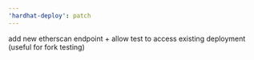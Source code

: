 ```yaml
---
'hardhat-deploy': patch
---
```


add new etherscan endpoint + allow test to access existing deployment (useful for fork testing)
